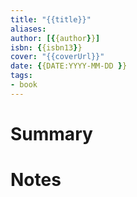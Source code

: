 ```yaml
---
title: "{{title}}"
aliases:
author: [{{author}}]
isbn: {{isbn13}}
cover: "{{coverUrl}}"
date: {{DATE:YYYY-MM-DD }}
tags:
- book
---
```

# Summary


# Notes